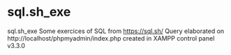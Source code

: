 # sql.sh_exe
sql.sh_exe
Some exercices of SQL from https://sql.sh/
Query elaborated on http://localhost/phpmyadmin/index.php 
created in XAMPP control panel v3.3.0
